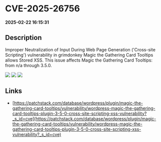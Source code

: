 # CVE-2025-26756

**2025-02-22 16:15:31**

## Description
Improper Neutralization of Input During Web Page Generation ('Cross-site Scripting') vulnerability in grimdonkey Magic the Gathering Card Tooltips allows Stored XSS. This issue affects Magic the Gathering Card Tooltips: from n/a through 3.5.0.

![](https://img.shields.io/static/v1?label=Score&message=7.1&color=red)
![](https://img.shields.io/static/v1?label=Severity&message=HIGH&color=red)
![](https://img.shields.io/static/v1?label=CWE&message=XSS&color=green)

## Links
- [https://patchstack.com/database/wordpress/plugin/magic-the-gathering-card-tooltips/vulnerability/wordpress-magic-the-gathering-card-tooltips-plugin-3-5-0-cross-site-scripting-xss-vulnerability?_s_id=cve](https://patchstack.com/database/wordpress/plugin/magic-the-gathering-card-tooltips/vulnerability/wordpress-magic-the-gathering-card-tooltips-plugin-3-5-0-cross-site-scripting-xss-vulnerability?_s_id=cve)

